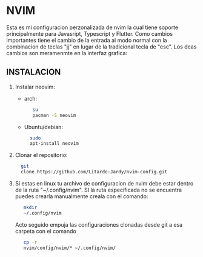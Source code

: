 # NVIM
 Esta es mi configuracion perzonalizada de nvim la cual tiene soporte principalmente para Javasript, Typescript y Flutter. 
 Como cambios importantes tiene el cambio de la entrada al modo normal con la combinacion de teclas "jj" en lugar de la tradicional tecla de "esc". Los deas cambios son meramenmte en la interfaz grafica:
 
## INSTALACION
   1. Instalar neovim:
      - arch:
        
        ```bash
           su
           pacman -S neovim    
        ```

      - Ubuntu/debian:
    
        ```bash
          sudo
          apt-install neovim   
        ```
        
   2. Clonar el repositorio:
      ```bash
        git
        clone https://github.com/Litardo-Jardy/nvim-config.git
      ```

   2. Si estas en linux tu archivo de configuracion de nvim debe estar dentro de la ruta "~/.config/nvim". SI la ruta especificada no se encuentra puedes crearla manualmente creala con el comando:
   
      ```bash
         mkdir
         ~/.config/nvim
      ```
  
      Acto seguido empuja las configuraciones clonadas desde git a esa carpeta con el comando

      ```bash
         cp -r
         nvim/config/nvim/* ~/.config/nvim/
      ```

   
